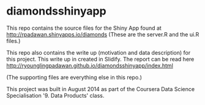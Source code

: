 diamondsshinyapp
================
This repo contains the source files for the Shiny App found at http://rpadawan.shinyapps.io/diamonds
(These are the server.R and the ui.R files.)

This repo also contains the write up (motivation and data description) for this project. This write up in created in Slidify. The report can be read here http://ryounglingpadawan.github.io/diamondsshinyapp/index.html

(The supporting files are everything else in this repo.)

This project was built in August 2014 as part of the Coursera Data Science Specialisation '9. Data Products' class. 

